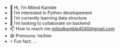 - 👋 Hi, I’m Milind Kamble
- 👀 I’m interested in Python developement
- 🌱 I’m currently learning data structure
- 💞️ I’m looking to collaborate on backend
- 📫 How to reach me milindkamble4040@gmail.com
- 😄 Pronouns: he/him
- ⚡ Fun fact: ...

<!---
milind4040/milind4040 is a ✨ special ✨ repository because its `README.md` (this file) appears on your GitHub profile.
You can click the Preview link to take a look at your changes.
--->
